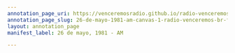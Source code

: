 ```yaml
---
annotation_page_uri: https://venceremosradio.github.io/radio-venceremos-en-espanol/annotations/26-de-mayo-1981-am-canvas-1-radio-venceremos-br-fmln.json
annotation_page_slug: 26-de-mayo-1981-am-canvas-1-radio-venceremos-br-fmln
layout: annotation_page
manifest_label: 26 de mayo, 1981 - AM

---
```

